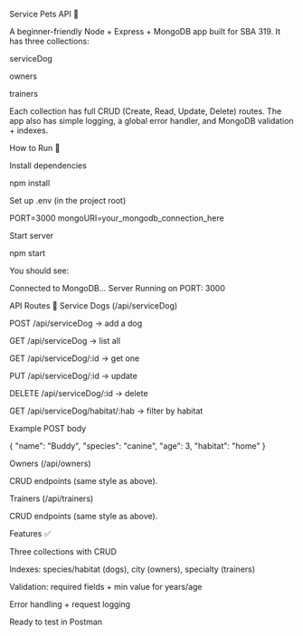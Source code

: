 Service Pets API 🐾

A beginner-friendly Node + Express + MongoDB app built for SBA 319.
It has three collections:

serviceDog

owners

trainers

Each collection has full CRUD (Create, Read, Update, Delete) routes.
The app also has simple logging, a global error handler, and MongoDB validation + indexes.

How to Run 🚀

Install dependencies

npm install


Set up .env (in the project root)

PORT=3000
mongoURI=your_mongodb_connection_here


Start server

npm start


You should see:

Connected to MongoDB...
Server Running on PORT: 3000

API Routes 📡
Service Dogs (/api/serviceDog)

POST /api/serviceDog → add a dog

GET /api/serviceDog → list all

GET /api/serviceDog/:id → get one

PUT /api/serviceDog/:id → update

DELETE /api/serviceDog/:id → delete

GET /api/serviceDog/habitat/:hab → filter by habitat

Example POST body

{ "name": "Buddy", "species": "canine", "age": 3, "habitat": "home" }

Owners (/api/owners)

CRUD endpoints (same style as above).

Trainers (/api/trainers)

CRUD endpoints (same style as above).

Features ✅

Three collections with CRUD

Indexes: species/habitat (dogs), city (owners), specialty (trainers)

Validation: required fields + min value for years/age

Error handling + request logging

Ready to test in Postman